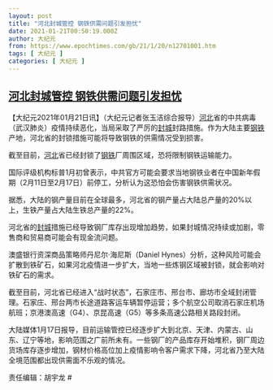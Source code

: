 ```yaml
---
layout: post
title: "河北封城管控 钢铁供需问题引发担忧"
date: 2021-01-21T00:50:19.000Z
author: 大纪元
from: https://www.epochtimes.com/gb/21/1/20/n12701001.htm
tags: [ 大纪元 ]
categories: [ 大纪元 ]
---
```

<!--1611190219000-->
[河北封城管控 钢铁供需问题引发担忧](https://www.epochtimes.com/gb/21/1/20/n12701001.htm)
------

<div>
<p>【大纪元2021年01月21日讯】（大纪元记者张玉洁综合报导）<a href="https://www.epochtimes.com/gb/tag/%E6%B2%B3%E5%8C%97.html">河北</a>省的中共病毒（武汉肺炎）疫情持续恶化，当局采取了严厉的<a href="https://www.epochtimes.com/gb/tag/%E5%B0%81%E5%9F%8E.html">封城</a>封路措施。作为大陆主要<a href="https://www.epochtimes.com/gb/tag/%E9%92%A2%E9%93%81.html">钢铁</a>产地，河北省的封锁措施可能将导致钢铁的供需情况受到损害。</p><p>截至目前，<a href="https://www.epochtimes.com/gb/tag/%E6%B2%B3%E5%8C%97.html">河北</a>省已经封锁了<a href="https://www.epochtimes.com/gb/tag/%E9%92%A2%E9%93%81.html">钢铁</a>厂周围区域，恐将限制钢铁运输能力。</p><p>国际评级机构标普1月初曾表示，中共官方可能会要求当地钢铁业者在中国新年假期（2月11日至2月17日）前停工，分析认为这恐怕会伤害钢铁供需状况。</p><p>据悉，大陆的钢产量目前在全球最多，河北省的钢产量占大陆总产量的20%以上，生铁产量占大陆生铁总产量的22%。</p><p>河北省的<a href="https://www.epochtimes.com/gb/tag/%E5%B0%81%E5%9F%8E.html">封城</a>措施已经导致钢厂库存出现增加趋势，如果封城情况持续或加剧，零售商和贸易商可能会有现金流问题。</p><p>澳盛银行资深商品策略师丹尼尔‧海尼斯（Daniel Hynes）分析，这种风险可能会扩散到铁矿石，如果河北疫情进一步扩大，当地一些炼钢区域被封锁，就会影响对铁矿石的需求。</p><p>截至目前，河北省已经进入“战时状态”，石家庄市、邢台市、廊坊市全域封闭管理。石家庄、邢台两市长途道路客运车辆暂停运营；多个航空公司取消石家庄机场航班；京港澳高速（G4）、京昆高速（G5）等多条高速公路相关路段封闭。</p><p>大陆媒体1月17日报导，目前运输管控已经逐步扩大到北京、天津、内蒙古、山东、辽宁等地，影响范围之广前所未有。一些钢厂的产品库存开始堆积，钢厂周边货场库存逐步增加，钢材价格高位加上疫情影响令客户需求下降，河北省乃至大陆全境范围都出现供需面不乐观的情况。</p><p>责任编辑：胡宇龙 #</p>
</div>

